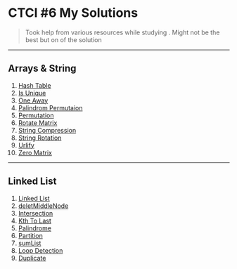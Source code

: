 # CTCI #6 My Solutions

> Took help from various resources while studying
> . Might not be the best but on of the solution

---

## Arrays & String

1. [Hash Table](Arrays%20&%20Strings/hashTable.js)
2. [Is Unique](Arrays%20&%20Strings/isUnique.js)
3. [One Away](Arrays%20&%20Strings/oneAway.js)
4. [Palindrom Permutaion](Arrays%20&%20Strings/palindromePermuation.js)
5. [Permutation](Arrays%20&%20Strings/permutation.js)
6. [Rotate Matrix](Arrays%20&%20Strings/rotateMatrix.js)
7. [String Compression](Arrays%20&%20Strings/stringCompression.js)
8. [String Rotation](Arrays%20&%20Strings/stringRotation.js)
9. [Urlify](Arrays%20&%20Strings/urlify.js)
10. [Zero Matrix](Arrays%20&%20Strings/zeroMatrix.js)

---

## Linked List

1. [Linked List](Linked%20List/LinkedList.js)
2. [deletMiddleNode](Linked%20List/deleteMiddleNode.js)
3. [Intersection](Linked%20List/intersection.js)
4. [Kth To Last](Linked%20List/kthToLast.js)
5. [Palindrome](Linked%20List/palindrome.js)
6. [Partition](Linked%20List/parttion.js)
7. [sumList](Linked%20List/sumList.js)
8. [Loop Detection](Linked%20List/loopDetection.js)
9. [Duplicate](Linked%20List/duplicate.js)
